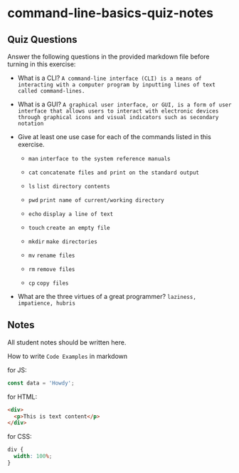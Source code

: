 # command-line-basics-quiz-notes

## Quiz Questions

Answer the following questions in the provided markdown file before turning in this exercise:

- What is a CLI?
  `A command-line interface (CLI) is a means of interacting with a computer program by inputting lines of text called command-lines.`

- What is a GUI?
  `A graphical user interface, or GUI, is a form of user interface that allows users to interact with electronic devices through graphical icons and visual indicators such as secondary notation`

- Give at least one use case for each of the commands listed in this exercise.

  - `man`
    `interface to the system reference manuals`

  - `cat`
    `concatenate files and print on the standard output`

  - `ls`
    `list directory contents`

  - `pwd`
    `print name of current/working directory`

  - `echo`
    `display a line of text`

  - `touch`
    `create an empty file`

  - `mkdir`
    `make directories`

  - `mv`
    `rename files`

  - `rm`
    `remove files`

  - `cp`
    `copy files`

- What are the three virtues of a great programmer?
  `laziness, impatience, hubris`

## Notes

All student notes should be written here.

How to write `Code Examples` in markdown

for JS:

```javascript
const data = 'Howdy';
```

for HTML:

```html
<div>
  <p>This is text content</p>
</div>
```

for CSS:

```css
div {
  width: 100%;
}
```
